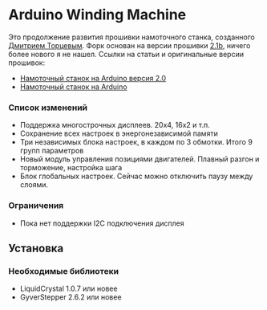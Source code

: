 # Arduino Winding Machine

Это продолжение развития прошивки намоточного станка, созданного [Дмитрием Торцевым](https://vk.com/club192215032). Форк основан на версии прошивки [2.1b](https://github.com/apaex/ArduinoWindingMachine/tree/2.1b), ничего более нового я не нашел. Ссылки на статьи и оригинальные версии прошивок:

* [Намоточный станок на Arduino версия 2.0](https://cxem.net/arduino/arduino245.php)
* [Намоточный станок на Arduino](https://cxem.net/arduino/arduino235.php)

### Список изменений

* Поддержка многострочных дисплеев. 20х4, 16х2 и т.п.
* Сохранение всех настроек в энергонезависимой памяти
* Три независимых блока настроек, в каждом по 3 обмотки. Итого 9 групп параметров
* Новый модуль управления позициями двигателей. Плавный разгон и торможение, настройка шага
* Блок глобальных настроек. Сейчас можно отключить паузу между слоями.

### Ограничения

* Пока нет поддержки I2C подключения дисплея

## Установка
### Необходимые библиотеки

* LiquidCrystal 1.0.7 или новее
* GyverStepper 2.6.2 или новее
